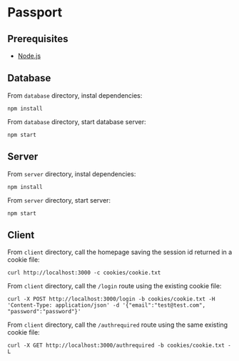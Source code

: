 # Passport

## Prerequisites

- [Node.js](https://nodejs.org)

## Database

From `database` directory, instal dependencies:

```
npm install
```

From `database` directory, start database server:

```
npm start
```

## Server

From `server` directory, instal dependencies:

```
npm install
```

From `server` directory, start server:

```
npm start
```

## Client

From `client` directory, call the homepage saving the session id returned in a cookie file:

```
curl http://localhost:3000 -c cookies/cookie.txt
```

From `client` directory, call the `/login` route using the existing cookie file:

```
curl -X POST http://localhost:3000/login -b cookies/cookie.txt -H 'Content-Type: application/json' -d '{"email":"test@test.com", "password":"password"}'
```

From `client` directory, call the `/authrequired` route using the same existing cookie file:

```
curl -X GET http://localhost:3000/authrequired -b cookies/cookie.txt -L
```
